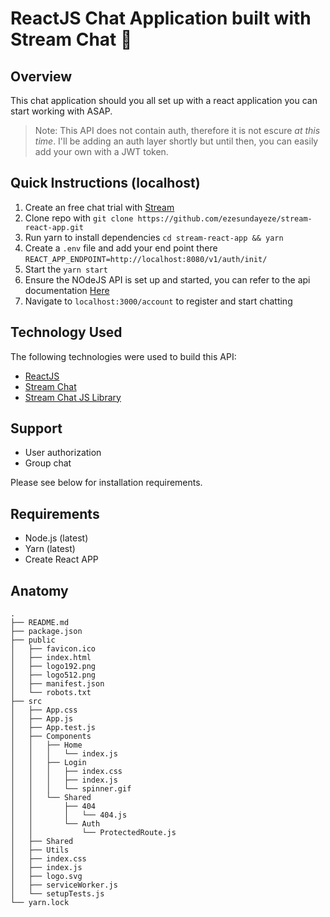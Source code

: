 # ReactJS Chat Application built with Stream Chat 💬

## Overview

This chat application should you all set up with a react application you can start working with ASAP.

> Note: This API does not contain auth, therefore it is not escure _at this time_. I'll be adding an auth layer shortly but until then, you can easily add your own with a JWT token.

## Quick Instructions (localhost)

1. Create an free chat trial with [Stream](https://getstream.io/chat/)
2. Clone repo with `git clone https://github.com/ezesundayeze/stream-react-app.git`
3. Run yarn to install dependencies `cd stream-react-app && yarn`
4. Create a `.env` file and add your end point there `REACT_APP_ENDPOINT=http://localhost:8080/v1/auth/init/`
5. Start the `yarn start`
6. Ensure the NOdeJS API is set up and started, you can refer to the api documentation [Here](https://github.com/nparsons08/stream-chat-api)
7. Navigate to `localhost:3000/account` to register and start chatting 


## Technology Used

The following technologies were used to build this API:

-   [ReactJS](https://reactjs.org/)
-   [Stream Chat](https://getstream.io/chat/)
-   [Stream Chat JS Library](https://www.npmjs.com/package/stream-chat)

## Support

-   User authorization
-   Group chat


Please see below for installation requirements.

## Requirements

-   Node.js (latest)
-   Yarn (latest)
-   Create React APP

## Anatomy

```
.
├── README.md
├── package.json
├── public
│   ├── favicon.ico
│   ├── index.html
│   ├── logo192.png
│   ├── logo512.png
│   ├── manifest.json
│   └── robots.txt
├── src
│   ├── App.css
│   ├── App.js
│   ├── App.test.js
│   ├── Components
│   │   ├── Home
│   │   │   └── index.js
│   │   ├── Login
│   │   │   ├── index.css
│   │   │   ├── index.js
│   │   │   └── spinner.gif
│   │   └── Shared
│   │       ├── 404
│   │       │   └── 404.js
│   │       └── Auth
│   │           └── ProtectedRoute.js
│   ├── Shared
│   ├── Utils
│   ├── index.css
│   ├── index.js
│   ├── logo.svg
│   ├── serviceWorker.js
│   └── setupTests.js
└── yarn.lock
```
